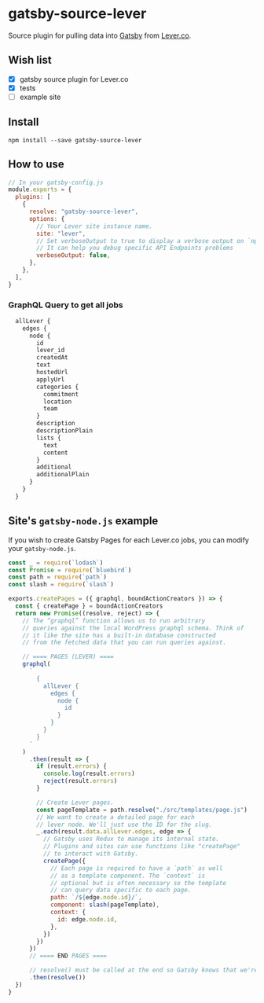 # gatsby-source-lever

Source plugin for pulling data into [Gatsby](https://github.com/gatsbyjs) from
[Lever.co](https://www.lever.co/).

## Wish list

- [x] gatsby source plugin for Lever.co
- [x] tests
- [ ] example site

## Install

`npm install --save gatsby-source-lever`

## How to use

```javascript
// In your gatsby-config.js
module.exports = {
  plugins: [
    {
      resolve: "gatsby-source-lever",
      options: {
        // Your Lever site instance name.
        site: "lever",
        // Set verboseOutput to true to display a verbose output on `npm run develop` or `npm run build`
        // It can help you debug specific API Endpoints problems
        verboseOutput: false,
      },
    },
  ],
}
```

### GraphQL Query to get all jobs

```graphql
  allLever {
    edges {
      node {
        id
        lever_id
        createdAt
        text
        hostedUrl
        applyUrl
        categories {
          commitment
          location
          team
        }
        description
        descriptionPlain
        lists {
          text
          content
        }
        additional
        additionalPlain
      }
    }
  }
```

## Site's `gatsby-node.js` example

If you wish to create Gatsby Pages for each Lever.co jobs, you can modify your
`gatsby-node.js`.

```javascript
const _ = require(`lodash`)
const Promise = require(`bluebird`)
const path = require(`path`)
const slash = require(`slash`)

exports.createPages = ({ graphql, boundActionCreators }) => {
  const { createPage } = boundActionCreators
  return new Promise((resolve, reject) => {
    // The “graphql” function allows us to run arbitrary
    // queries against the local WordPress graphql schema. Think of
    // it like the site has a built-in database constructed
    // from the fetched data that you can run queries against.

    // ==== PAGES (LEVER) ====
    graphql(
      `
        {
          allLever {
            edges {
              node {
                id
              }
            }
          }
        }
      `
    )
      .then(result => {
        if (result.errors) {
          console.log(result.errors)
          reject(result.errors)
        }

        // Create Lever pages.
        const pageTemplate = path.resolve("./src/templates/page.js")
        // We want to create a detailed page for each
        // lever node. We'll just use the ID for the slug.
        _.each(result.data.allLever.edges, edge => {
          // Gatsby uses Redux to manage its internal state.
          // Plugins and sites can use functions like "createPage"
          // to interact with Gatsby.
          createPage({
            // Each page is required to have a `path` as well
            // as a template component. The `context` is
            // optional but is often necessary so the template
            // can query data specific to each page.
            path: `/${edge.node.id}/`,
            component: slash(pageTemplate),
            context: {
              id: edge.node.id,
            },
          })
        })
      })
      // ==== END PAGES ====

      // resolve() must be called at the end so Gatsby knows that we're done add pages.
      .then(resolve())
  })
}
```
